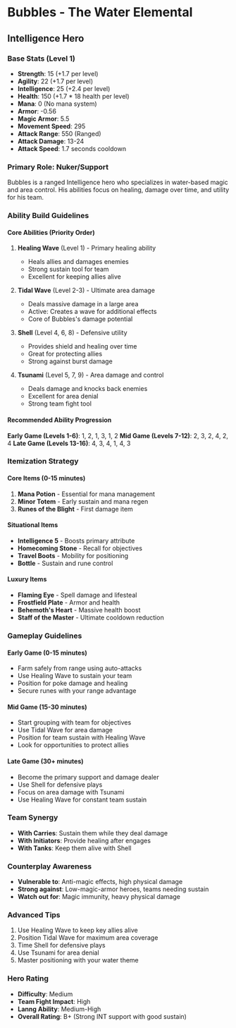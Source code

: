 # Bubbles - The Water Elemental
## Intelligence Hero

### Base Stats (Level 1)
- **Strength**: 15 (+1.7 per level)
- **Agility**: 22 (+1.7 per level)
- **Intelligence**: 25 (+2.4 per level)
- **Health**: 150 (+1.7 * 18 health per level)
- **Mana**: 0 (No mana system)
- **Armor**: -0.56
- **Magic Armor**: 5.5
- **Movement Speed**: 295
- **Attack Range**: 550 (Ranged)
- **Attack Damage**: 13-24
- **Attack Speed**: 1.7 seconds cooldown

### Primary Role: Nuker/Support
Bubbles is a ranged Intelligence hero who specializes in water-based magic and area control. His abilities focus on healing, damage over time, and utility for his team.

### Ability Build Guidelines

#### Core Abilities (Priority Order)
1. **Healing Wave** (Level 1) - Primary healing ability
   - Heals allies and damages enemies
   - Strong sustain tool for team
   - Excellent for keeping allies alive

2. **Tidal Wave** (Level 2-3) - Ultimate area damage
   - Deals massive damage in a large area
   - Active: Creates a wave for additional effects
   - Core of Bubbles's damage potential

3. **Shell** (Level 4, 6, 8) - Defensive utility
   - Provides shield and healing over time
   - Great for protecting allies
   - Strong against burst damage

4. **Tsunami** (Level 5, 7, 9) - Area damage and control
   - Deals damage and knocks back enemies
   - Excellent for area denial
   - Strong team fight tool

#### Recommended Ability Progression
**Early Game (Levels 1-6)**: 1, 2, 1, 3, 1, 2
**Mid Game (Levels 7-12)**: 2, 3, 2, 4, 2, 4
**Late Game (Levels 13-16)**: 4, 3, 4, 1, 4, 3

### Itemization Strategy

#### Core Items (0-15 minutes)
1. **Mana Potion** - Essential for mana management
2. **Minor Totem** - Early sustain and mana regen
3. **Runes of the Blight** - First damage item

#### Situational Items
- **Intelligence 5** - Boosts primary attribute
- **Homecoming Stone** - Recall for objectives
- **Travel Boots** - Mobility for positioning
- **Bottle** - Sustain and rune control

#### Luxury Items
- **Flaming Eye** - Spell damage and lifesteal
- **Frostfield Plate** - Armor and health
- **Behemoth's Heart** - Massive health boost
- **Staff of the Master** - Ultimate cooldown reduction

### Gameplay Guidelines

#### Early Game (0-15 minutes)
- Farm safely from range using auto-attacks
- Use Healing Wave to sustain your team
- Position for poke damage and healing
- Secure runes with your range advantage

#### Mid Game (15-30 minutes)
- Start grouping with team for objectives
- Use Tidal Wave for area damage
- Position for team sustain with Healing Wave
- Look for opportunities to protect allies

#### Late Game (30+ minutes)
- Become the primary support and damage dealer
- Use Shell for defensive plays
- Focus on area damage with Tsunami
- Use Healing Wave for constant team sustain

### Team Synergy
- **With Carries**: Sustain them while they deal damage
- **With Initiators**: Provide healing after engages
- **With Tanks**: Keep them alive with Shell

### Counterplay Awareness
- **Vulnerable to**: Anti-magic effects, high physical damage
- **Strong against**: Low-magic-armor heroes, teams needing sustain
- **Watch out for**: Magic immunity, heavy physical damage

### Advanced Tips
1. Use Healing Wave to keep key allies alive
2. Position Tidal Wave for maximum area coverage
3. Time Shell for defensive plays
4. Use Tsunami for area denial
5. Master positioning with your water theme

### Hero Rating
- **Difficulty**: Medium
- **Team Fight Impact**: High
- **Lanng Ability**: Medium-High
- **Overall Rating**: B+ (Strong INT support with good sustain)
